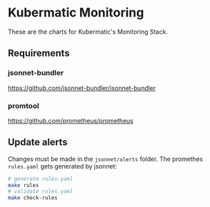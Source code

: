 # Kubermatic Monitoring

These are the charts for Kubermatic's Monitoring Stack.

## Requirements

### jsonnet-bundler

https://github.com/jsonnet-bundler/jsonnet-bundler

### promtool

https://github.com/prometheus/prometheus

## Update alerts

Changes must be made in the `jsonnet/alerts` folder.
The promethes `rules.yaml` gets generated by jsonnet:

```bash
# generate rules.yaml
make rules
# validate rules.yaml
make check-rules
```

